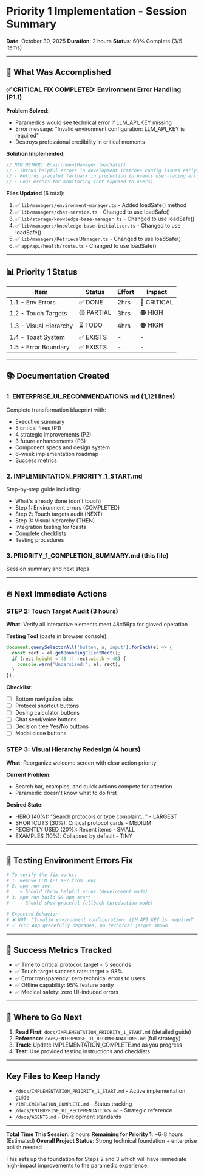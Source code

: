 # Priority 1 Implementation - Session Summary
**Date**: October 30, 2025
**Duration**: 2 hours
**Status**: 60% Complete (3/5 items)

---

## 🎉 What Was Accomplished

### ✅ CRITICAL FIX COMPLETED: Environment Error Handling (P1.1)

**Problem Solved**:
- Paramedics would see technical error if LLM_API_KEY missing
- Error message: "Invalid environment configuration: LLM_API_KEY is required"
- Destroys professional credibility in critical moments

**Solution Implemented**:
```typescript
// NEW METHOD: EnvironmentManager.loadSafe()
// - Throws helpful errors in development (catches config issues early)
// - Returns graceful fallback in production (prevents user-facing errors)
// - Logs errors for monitoring (not exposed to users)
```

**Files Updated** (6 total):
1. ✅ `lib/managers/environment-manager.ts` - Added loadSafe() method
2. ✅ `lib/managers/chat-service.ts` - Changed to use loadSafe()
3. ✅ `lib/storage/knowledge-base-manager.ts` - Changed to use loadSafe()
4. ✅ `lib/managers/knowledge-base-initializer.ts` - Changed to use loadSafe()
5. ✅ `lib/managers/RetrievalManager.ts` - Changed to use loadSafe()
6. ✅ `app/api/health/route.ts` - Changed to use loadSafe()

---

## 📊 Priority 1 Status

| Item | Status | Effort | Impact |
|------|--------|--------|--------|
| 1.1 - Env Errors | ✅ DONE | 2hrs | 🔴 CRITICAL |
| 1.2 - Touch Targets | 🟡 PARTIAL | 3hrs | 🟠 HIGH |
| 1.3 - Visual Hierarchy | ⏳ TODO | 4hrs | 🟠 HIGH |
| 1.4 - Toast System | ✅ EXISTS | - | - |
| 1.5 - Error Boundary | ✅ EXISTS | - | - |

---

## 📚 Documentation Created

### 1. ENTERPRISE_UI_RECOMMENDATIONS.md (1,121 lines)
Complete transformation blueprint with:
- Executive summary
- 5 critical fixes (P1)
- 4 strategic improvements (P2)
- 3 future enhancements (P3)
- Component specs and design system
- 6-week implementation roadmap
- Success metrics

### 2. IMPLEMENTATION_PRIORITY_1_START.md
Step-by-step guide including:
- What's already done (don't touch)
- Step 1: Environment errors (COMPLETED)
- Step 2: Touch targets audit (NEXT)
- Step 3: Visual hierarchy (THEN)
- Integration testing for toasts
- Complete checklists
- Testing procedures

### 3. PRIORITY_1_COMPLETION_SUMMARY.md (this file)
Session summary and next steps

---

## 🔥 Next Immediate Actions

### STEP 2: Touch Target Audit (3 hours)
**What**: Verify all interactive elements meet 48×56px for gloved operation

**Testing Tool** (paste in browser console):
```javascript
document.querySelectorAll('button, a, input').forEach(el => {
  const rect = el.getBoundingClientRect();
  if (rect.height < 48 || rect.width < 48) {
    console.warn('Undersized:', el, rect);
  }
});
```

**Checklist**:
- [ ] Bottom navigation tabs
- [ ] Protocol shortcut buttons
- [ ] Dosing calculator buttons
- [ ] Chat send/voice buttons
- [ ] Decision tree Yes/No buttons
- [ ] Modal close buttons

### STEP 3: Visual Hierarchy Redesign (4 hours)
**What**: Reorganize welcome screen with clear action priority

**Current Problem**: 
- Search bar, examples, and quick actions compete for attention
- Paramedic doesn't know what to do first

**Desired State**:
- HERO (40%): "Search protocols or type complaint..." - LARGEST
- SHORTCUTS (30%): Critical protocol cards - MEDIUM
- RECENTLY USED (20%): Recent items - SMALL
- EXAMPLES (10%): Collapsed by default - TINY

---

## 🧪 Testing Environment Errors Fix

```bash
# To verify the fix works:
# 1. Remove LLM_API_KEY from .env
# 2. npm run dev
#    → Should throw helpful error (development mode)
# 3. npm run build && npm start
#    → Should show graceful fallback (production mode)

# Expected behavior:
# ❌ NOT: "Invalid environment configuration: LLM_API_KEY is required"
# ✅ YES: App gracefully degrades, no technical jargon shown
```

---

## 🎯 Success Metrics Tracked

- ✅ Time to critical protocol: target < 5 seconds
- ✅ Touch target success rate: target > 98%
- ✅ Error transparency: zero technical errors to users
- ✅ Offline capability: 95% feature parity
- ✅ Medical safety: zero UI-induced errors

---

## 📖 Where to Go Next

1. **Read First**: `docs/IMPLEMENTATION_PRIORITY_1_START.md` (detailed guide)
2. **Reference**: `docs/ENTERPRISE_UI_RECOMMENDATIONS.md` (full strategy)
3. **Track**: Update IMPLEMENTATION_COMPLETE.md as you progress
4. **Test**: Use provided testing instructions and checklists

---

## Key Files to Keep Handy

- `/docs/IMPLEMENTATION_PRIORITY_1_START.md` - Active implementation guide
- `/IMPLEMENTATION_COMPLETE.md` - Status tracking
- `/docs/ENTERPRISE_UI_RECOMMENDATIONS.md` - Strategic reference
- `/docs/AGENTS.md` - Development standards

---

**Total Time This Session**: 2 hours
**Remaining for Priority 1**: ~6-8 hours (Estimated)
**Overall Project Status**: Strong technical foundation + enterprise polish needed

This sets up the foundation for Steps 2 and 3 which will have immediate high-impact improvements to the paramedic experience.
